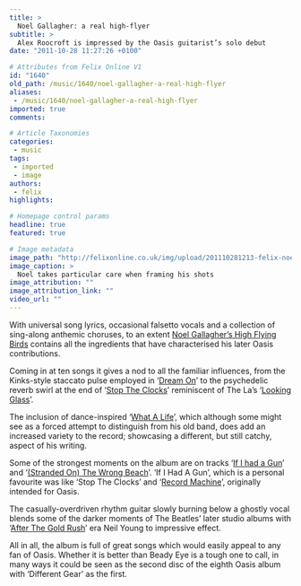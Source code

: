 ```yaml
---
title: >
  Noel Gallagher: a real high-flyer
subtitle: >
  Alex Roocroft is impressed by the Oasis guitarist’s solo debut
date: "2011-10-28 11:27:26 +0100"

# Attributes from Felix Online V1
id: "1640"
old_path: /music/1640/noel-gallagher-a-real-high-flyer
aliases:
 - /music/1640/noel-gallagher-a-real-high-flyer
imported: true
comments:

# Article Taxonomies
categories:
 - music
tags:
 - imported
 - image
authors:
 - felix
highlights:

# Homepage control params
headline: true
featured: true

# Image metadata
image_path: "http://felixonline.co.uk/img/upload/201110281213-felix-noel-1.jpg"
image_caption: >
  Noel takes particular care when framing his shots
image_attribution: ""
image_attribution_link: ""
video_url: ""
---
```


With universal song lyrics, occasional falsetto vocals and a collection of sing-along anthemic choruses, to an extent [Noel Gallagher’s High Flying Birds](http://www.youtube.com/watch?v=kFx_IniNjfE) contains all the ingredients that have characterised his later Oasis contributions.

Coming in at ten songs it gives a nod to all the familiar influences, from the Kinks-style staccato pulse employed in ‘[Dream On](http://www.youtube.com/watch?v=IDdBCmPr0bI)’ to the psychedelic reverb swirl at the end of ‘[Stop The Clocks](http://www.youtube.com/watch?v=WaWD_-0sjOA)’ reminiscent of The La’s ‘[Looking Glass](http://www.youtube.com/watch?v=wjo9CwDKRls)’.

The inclusion of dance-inspired ‘[What A Life](http://www.youtube.com/watch?v=SJGcf5FFMrw)’, which although some might see as a forced attempt to distinguish from his old band, does add an increased variety to the record; showcasing a different, but still catchy, aspect of his writing.

Some of the strongest moments on the album are on tracks ‘[If I had a Gun](http://www.youtube.com/watch?v=AFQkDvrMc1A)’ and ‘[(Stranded On) The Wrong Beach](http://www.youtube.com/watch?v=fYvBMF-6NJc)’. ‘If I Had A Gun’, which is a personal favourite was like ‘Stop The Clocks’ and ‘[Record Machine](http://www.youtube.com/watch?v=4HG8ihzrJPo)’, originally intended for Oasis.

The casually-overdriven rhythm guitar slowly burning below a ghostly vocal blends some of the darker moments of The Beatles’ later studio albums with ‘[After The Gold Rush](http://www.youtube.com/watch?v=KwjsYWGvaJo)’ era Neil Young to impressive effect.

All in all, the album is full of great songs which would easily appeal to any fan of Oasis. Whether it is better than Beady Eye is a tough one to call, in many ways it could be seen as the second disc of the eighth Oasis album with ‘Different Gear’ as the first.
